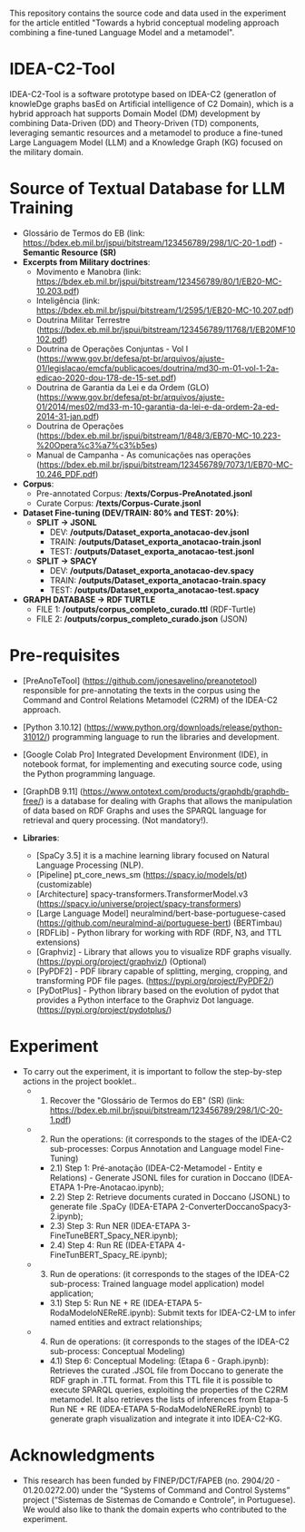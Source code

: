 This repository contains the source code and data used in the experiment for the article entitled "Towards a hybrid conceptual modeling  approach combining a fine-tuned Language Model and a metamodel".

# IDEA-C2-Tool
IDEA-C2-Tool is a software prototype based on IDEA-C2 (generatIon of knowleDge graphs basEd on Artificial intelligence of C2 Domain), which is a hybrid approach hat supports Domain Model (DM) development by combining Data-Driven (DD) and Theory-Driven (TD) components, leveraging semantic resources and a metamodel to produce a fine-tuned Large Languagem Model (LLM) and a Knowledge Graph (KG) focused on the military domain.

# Source of Textual Database for LLM Training
- Glossário de Termos do EB (link: https://bdex.eb.mil.br/jspui/bitstream/123456789/298/1/C-20-1.pdf) - **Semantic Resource (SR)**
- **Excerpts from Military doctrines**:
  - Movimento e Manobra (link: https://bdex.eb.mil.br/jspui/bitstream/123456789/80/1/EB20-MC-10.203.pdf)
  - Inteligência (link: https://bdex.eb.mil.br/jspui/bitstream/1/2595/1/EB20-MC-10.207.pdf)
  - Doutrina Militar Terrestre (https://bdex.eb.mil.br/jspui/bitstream/123456789/11768/1/EB20MF10102.pdf)
  - Doutrina de Operações Conjuntas - Vol I (https://www.gov.br/defesa/pt-br/arquivos/ajuste-01/legislacao/emcfa/publicacoes/doutrina/md30-m-01-vol-1-2a-edicao-2020-dou-178-de-15-set.pdf)
  - Doutrina de Garantia da Lei e da Ordem (GLO) (https://www.gov.br/defesa/pt-br/arquivos/ajuste-01/2014/mes02/md33-m-10-garantia-da-lei-e-da-ordem-2a-ed-2014-31-jan.pdf)
  - Doutrina de Operações (https://bdex.eb.mil.br/jspui/bitstream/1/848/3/EB70-MC-10.223-%20Opera%c3%a7%c3%b5es)
  - Manual de Campanha - As comunicações nas operações (https://bdex.eb.mil.br/jspui/bitstream/123456789/7073/1/EB70-MC-10.246_PDF.pdf)
- **Corpus**:
  - Pre-annotated Corpus: **/texts/Corpus-PreAnotated.jsonl**
  - Curate Corpus: **/texts/Corpus-Curate.jsonl**
- **Dataset Fine-tuning (DEV/TRAIN: 80% and TEST: 20%)**:
  - **SPLIT -> JSONL**
    - DEV: **/outputs/Dataset_exporta_anotacao-dev.jsonl**
    - TRAIN: **/outputs/Dataset_exporta_anotacao-train.jsonl**
    - TEST: **/outputs/Dataset_exporta_anotacao-test.jsonl**
  - **SPLIT -> SPACY**
    - DEV: **/outputs/Dataset_exporta_anotacao-dev.spacy**
    - TRAIN: **/outputs/Dataset_exporta_anotacao-train.spacy**
    - TEST: **/outputs/Dataset_exporta_anotacao-test.spacy**
- **GRAPH DATABASE -> RDF TURTLE**
   - FILE 1: **/outputs/corpus_completo_curado.ttl** (RDF-Turtle)
   - FILE 2: **/outputs/corpus_completo_curado.json** (JSON)
# Pre-requisites
- [PreAnoTeTool] (https://github.com/jonesavelino/preanotetool) responsible for pre-annotating the texts in the corpus using the Command and Control Relations Metamodel (C2RM) of the IDEA-C2 approach.
- [Python 3.10.12] (https://www.python.org/downloads/release/python-31012/) programming language to run the libraries and development.
- [Google Colab Pro] Integrated Development Environment (IDE), in notebook format, for implementing and executing source code, using the Python programming language.
- [GraphDB 9.11] (https://www.ontotext.com/products/graphdb/graphdb-free/) is a database for dealing with Graphs that allows the manipulation of data based on RDF Graphs and uses the SPARQL language for retrieval and query processing. (Not mandatory!).

- **Libraries**: 
  - [SpaCy 3.5] it is a machine learning library focused on Natural Language Processing (NLP). 
  - [Pipeline] pt_core_news_sm (https://spacy.io/models/pt) (customizable)
  - [Architecture] spacy-transformers.TransformerModel.v3 (https://spacy.io/universe/project/spacy-transformers)
  - [Large Language Model] neuralmind/bert-base-portuguese-cased (https://github.com/neuralmind-ai/portuguese-bert) (BERTimbau)
  - [RDFLib] - Python library for working with RDF (RDF, N3, and TTL extensions)
  - [Graphviz] - Library that allows you to visualize RDF graphs visually. (https://pypi.org/project/graphviz/) (Optional)
  - [PyPDF2] - PDF library capable of splitting, merging, cropping, and transforming PDF file pages. (https://pypi.org/project/PyPDF2/)
  - [PyDotPlus] - Python library based on the evolution of pydot that provides a Python interface to the Graphviz Dot language. (https://pypi.org/project/pydotplus/)

# Experiment
- To carry out the experiment, it is important to follow the step-by-step actions in the project booklet..
  - 1) Recover the "Glossário de Termos do EB" (SR) (link: https://bdex.eb.mil.br/jspui/bitstream/123456789/298/1/C-20-1.pdf)
  - 2) Run the operations: (it corresponds to the stages of the IDEA-C2 sub-processes: Corpus Annotation and Language model Fine-Tuning)  
    - 2.1) Step 1: Pré-anotação (IDEA-C2-Metamodel - Entity e Relations) - Generate JSONL files for curation in Doccano (IDEA-ETAPA 1-Pre-Anotacao.ipynb);
    - 2.2) Step 2: Retrieve documents curated in Doccano (JSONL) to generate file .SpaCy (IDEA-ETAPA 2-ConverterDoccanoSpacy3-2.ipynb);
    - 2.3) Step 3: Run NER (IDEA-ETAPA 3-FineTuneBERT_Spacy_NER.ipynb);
    - 2.4) Step 4: Run RE (IDEA-ETAPA 4-FineTunBERT_Spacy_RE.ipynb);
  - 3) Run de operations: (it corresponds to the stages of the IDEA-C2 sub-process: Trained language model application)
model application;
    - 3.1) Step 5: Run NE + RE (IDEA-ETAPA 5-RodaModeloNEReRE.ipynb): Submit texts for IDEA-C2-LM to infer named entities and extract relationships;
  - 4) Run de operations: (it corresponds to the stages of the IDEA-C2 sub-process: Conceptual Modeling)
    - 4.1) Step 6: Conceptual Modeling: (Etapa 6 - Graph.ipynb): Retrieves the curated .JSOL file from Doccano to generate the RDF graph in .TTL format. From this TTL file it is possible to execute SPARQL queries, exploiting the properties of the C2RM metamodel. It also retrieves the lists of inferences from Etapa-5 Run NE + RE (IDEA-ETAPA 5-RodaModeloNEReRE.ipynb) to generate graph visualization and integrate it into IDEA-C2-KG.

# Acknowledgments
- This research has been funded by FINEP/DCT/FAPEB (no. 2904/20 - 01.20.0272.00) under the “Systems of Command and Control Systems” project (“Sistemas de Sistemas de Comando e Controle”, in Portuguese). We would also like to thank the domain experts who contributed to the experiment.

